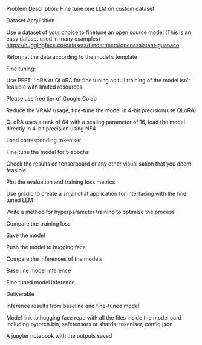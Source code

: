 Problem Description: Fine tune one LLM on custom dataset 

Dataset Acquisition 

Use a dataset of your choice to finetune an open source model (This is an easy dataset used in many examples) https://huggingface.co/datasets/timdettmers/openassistant-guanaco  

Reformat the data according to the model’s template 

Fine tuning: 

Use PEFT, LoRA or QLoRA for fine tuning as full training of the model isn’t feasible with limited resources.  

Please use free tier of Google Colab 

Reduce the VRAM usage, fine-tune the model in 4-bit precision(use QLoRA) 

QLoRA uses a rank of 64 with a scaling parameter of 16, load the model directly in 4-bit precision using NF4  

Load corresponding tokeniser 

Fine tune the model for 5 epochs 

Check the results on tensorboard or any other visualisation that you deem feasible. 

Plot the evaluation and training loss metrics 

Use gradio to create a small chat application for interfacing with the fine tuned LLM 

Write a method for hyperparameter training to optimise the process 

Compare the training loss 

Save the model 

Push the model to hugging face 

Compare the inferences of the models  

Base line model inference 

Fine tuned model inference 

Deliverable 

Inference results from baseline and fine-tuned model 

Model link to hugging face repo with all the files inside the model card including pytorch.bin, safetensors or shards, tokeniser, config.json 

A jupyter notebook with the outputs saved 
